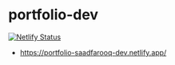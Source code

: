 # portfolio-dev
[![Netlify Status](https://api.netlify.com/api/v1/badges/a983bd5e-17af-445a-a0e8-a9ed1d6cec89/deploy-status)](https://app.netlify.com/sites/portfolio-saadfarooq-dev/deploys)
- https://portfolio-saadfarooq-dev.netlify.app/
